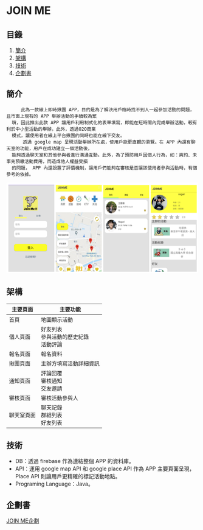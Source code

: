 # JOIN ME
## 目錄
   1. [簡介](README.md#簡介)
   2. [架構](README.md#架構)
   3. [技術](README.md#技術)
   4. [企劃書](README.md#企劃書)
## 簡介
      
      　　此為一款線上即時揪團 APP，目的是為了解決用戶臨時找不到人一起參加活動的問題，且市面上現有的 APP 舉辦活動的手續較為繁
      瑣，因此推出此款 APP 讓用戶利用制式化的表單填寫，即能在短時間內完成舉辦活動，較有利於中小型活動的舉辦。此外，透過O2O商業
      模式，讓使用者在線上平台揪團的同時也能在線下交友。
          透過 google map 呈現活動舉辦所在處，使用戶能更直觀的瀏覽。在 APP 內還有聊天室的功能，用戶在成功建立一個活動後，
      能夠透過聊天室和其他參與者進行溝通互動。此外，為了預防用戶因個人行為，如：爽約、未事先預繳活動費用，而造成他人權益受損
      的問題， APP 內還設置了評價機制，讓用戶們能夠在審核是否讓該使用者參與活動時，有個參考的依據。        
      
![image](https://github.com/ziyen0807/joinme--/blob/main/%E5%9C%96%E7%89%871.png)     
## 架構
| 主要頁面        | 主要功能           |
| ------------- |-------------|
|     首頁     |  地圖顯示活動  |
|    個人頁面   | 好友列表<br>參與活動的歷史紀錄<br>活動評論
|    報名頁面   | 報名資料
揪團頁面        | 主辦方填寫活動詳細資訊
通知頁面        | 評論回覆<br>審核通知<br>交友邀請
審核頁面        | 審核活動參與人
聊天室頁面      | 聊天記錄<br>群組列表<br>好友列表
## 技術
   * DB：透過 firebase 作為連結整個 APP 的資料庫。
   * API：運用 google map API 和 google place API 作為 APP 主要頁面呈現， Place API 則讓用戶更精確的標記活動地點。
   * Programing Language：Java。
## 企劃書
[JOIN ME企劃](https://github.com/ziyen0807/joinme--/blob/main/joinme.docx?raw=true) 
